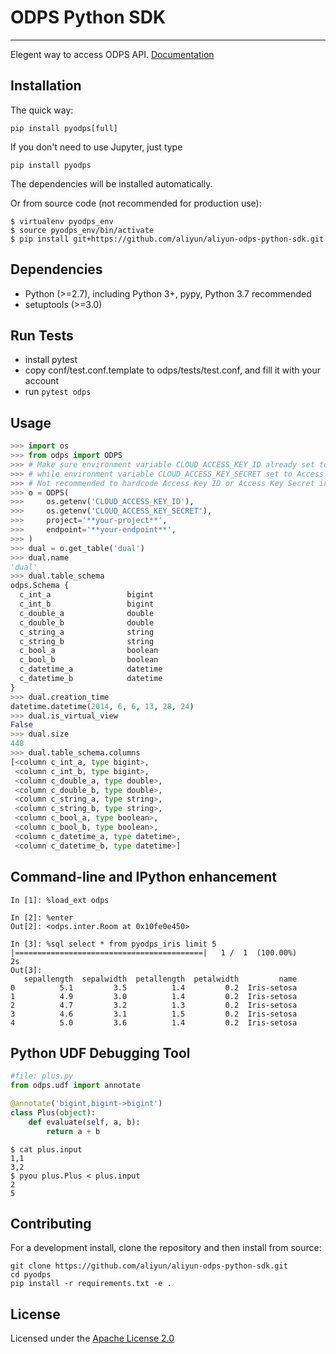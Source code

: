 # ODPS Python SDK

-----------------

Elegent way to access ODPS API. [Documentation](http://pyodps.readthedocs.org/)

## Installation

The quick way:

```
pip install pyodps[full]
```

If you don't need to use Jupyter, just type

```
pip install pyodps
```

The dependencies will be installed automatically.

Or from source code (not recommended for production use):

```shell
$ virtualenv pyodps_env
$ source pyodps_env/bin/activate
$ pip install git+https://github.com/aliyun/aliyun-odps-python-sdk.git
```

## Dependencies

 * Python (>=2.7), including Python 3+, pypy, Python 3.7 recommended
 * setuptools (>=3.0)

## Run Tests

- install pytest
- copy conf/test.conf.template to odps/tests/test.conf, and fill it with your account
- run `pytest odps`

## Usage

```python
>>> import os
>>> from odps import ODPS
>>> # Make sure environment variable CLOUD_ACCESS_KEY_ID already set to Access Key ID of user
>>> # while environment variable CLOUD_ACCESS_KEY_SECRET set to Access Key Secret of user.
>>> # Not recommended to hardcode Access Key ID or Access Key Secret in your code.
>>> o = ODPS(
>>>     os.getenv('CLOUD_ACCESS_KEY_ID'),
>>>     os.getenv('CLOUD_ACCESS_KEY_SECRET'),
>>>     project='**your-project**',
>>>     endpoint='**your-endpoint**',
>>> )
>>> dual = o.get_table('dual')
>>> dual.name
'dual'
>>> dual.table_schema
odps.Schema {
  c_int_a                 bigint
  c_int_b                 bigint
  c_double_a              double
  c_double_b              double
  c_string_a              string
  c_string_b              string
  c_bool_a                boolean
  c_bool_b                boolean
  c_datetime_a            datetime
  c_datetime_b            datetime
}
>>> dual.creation_time
datetime.datetime(2014, 6, 6, 13, 28, 24)
>>> dual.is_virtual_view
False
>>> dual.size
448
>>> dual.table_schema.columns
[<column c_int_a, type bigint>,
 <column c_int_b, type bigint>,
 <column c_double_a, type double>,
 <column c_double_b, type double>,
 <column c_string_a, type string>,
 <column c_string_b, type string>,
 <column c_bool_a, type boolean>,
 <column c_bool_b, type boolean>,
 <column c_datetime_a, type datetime>,
 <column c_datetime_b, type datetime>]
```

## Command-line and IPython enhancement

```
In [1]: %load_ext odps

In [2]: %enter
Out[2]: <odps.inter.Room at 0x10fe0e450>

In [3]: %sql select * from pyodps_iris limit 5
|==========================================|   1 /  1  (100.00%)         2s
Out[3]:
   sepallength  sepalwidth  petallength  petalwidth         name
0          5.1         3.5          1.4         0.2  Iris-setosa
1          4.9         3.0          1.4         0.2  Iris-setosa
2          4.7         3.2          1.3         0.2  Iris-setosa
3          4.6         3.1          1.5         0.2  Iris-setosa
4          5.0         3.6          1.4         0.2  Iris-setosa
```

## Python UDF Debugging Tool

```python
#file: plus.py
from odps.udf import annotate

@annotate('bigint,bigint->bigint')
class Plus(object):
    def evaluate(self, a, b):
        return a + b
```

```
$ cat plus.input
1,1
3,2
$ pyou plus.Plus < plus.input
2
5
```

## Contributing

For a development install, clone the repository and then install from source:

```
git clone https://github.com/aliyun/aliyun-odps-python-sdk.git
cd pyodps
pip install -r requirements.txt -e .
```

## License

Licensed under the [Apache License 2.0](https://www.apache.org/licenses/LICENSE-2.0.html)
